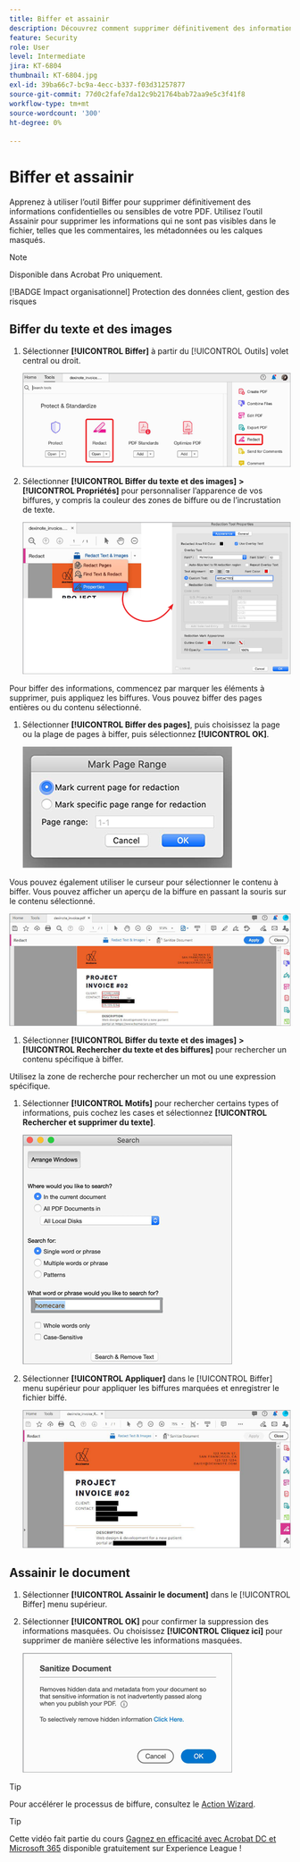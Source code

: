 ```yaml
---
title: Biffer et assainir
description: Découvrez comment supprimer définitivement des informations confidentielles ou sensibles de votre PDF
feature: Security
role: User
level: Intermediate
jira: KT-6804
thumbnail: KT-6804.jpg
exl-id: 39ba66c7-bc9a-4ecc-b337-f03d31257877
source-git-commit: 77d0c2fafe7da12c9b21764bab72aa9e5c3f41f8
workflow-type: tm+mt
source-wordcount: '300'
ht-degree: 0%

---
```


# Biffer et assainir

Apprenez à utiliser l’outil Biffer pour supprimer définitivement des informations confidentielles ou sensibles de votre PDF. Utilisez l’outil Assainir pour supprimer les informations qui ne sont pas visibles dans le fichier, telles que les commentaires, les métadonnées ou les calques masqués.

>[!NOTE]
>
>Disponible dans Acrobat Pro uniquement.

[!BADGE Impact organisationnel]
Protection des données client, gestion des risques

## Biffer du texte et des images

1. Sélectionner **[!UICONTROL Biffer]** à partir du [!UICONTROL Outils] volet central ou droit.

   ![Biffer l’étape 1](../assets/Redact_1.png)

1. Sélectionner **[!UICONTROL Biffer du texte et des images]** **>** **[!UICONTROL Propriétés]** pour personnaliser l’apparence de vos biffures, y compris la couleur des zones de biffure ou de l’incrustation de texte.

   ![Biffer l’étape 2](../assets/Redact_2.png)

Pour biffer des informations, commencez par marquer les éléments à supprimer, puis appliquez les biffures. Vous pouvez biffer des pages entières ou du contenu sélectionné.

1. Sélectionner **[!UICONTROL Biffer des pages]**, puis choisissez la page ou la plage de pages à biffer, puis sélectionnez **[!UICONTROL OK]**.

   ![Biffer l’étape 4](../assets/Redact_3.png)

Vous pouvez également utiliser le curseur pour sélectionner le contenu à biffer. Vous pouvez afficher un aperçu de la biffure en passant la souris sur le contenu sélectionné.

   ![Biffer l’étape 5a](../assets/Redact_4.png)

1. Sélectionner **[!UICONTROL Biffer du texte et des images]** **>** **[!UICONTROL Rechercher du texte et des biffures]** pour rechercher un contenu spécifique à biffer.

Utilisez la zone de recherche pour rechercher un mot ou une expression spécifique.

1. Sélectionner **[!UICONTROL Motifs]** pour rechercher certains types of informations, puis cochez les cases et sélectionnez **[!UICONTROL Rechercher et supprimer du texte]**.

   ![Biffer l’étape 5b](../assets/Redact_5.png)

1. Sélectionner **[!UICONTROL Appliquer]** dans le [!UICONTROL Biffer] menu supérieur pour appliquer les biffures marquées et enregistrer le fichier biffé.

   ![Biffer l’étape 6](../assets/Redact_6.png)

## Assainir le document

1. Sélectionner **[!UICONTROL Assainir le document]** dans le [!UICONTROL Biffer] menu supérieur.

1. Sélectionner **[!UICONTROL OK]** pour confirmer la suppression des informations masquées. Ou choisissez **[!UICONTROL Cliquez ici]** pour supprimer de manière sélective les informations masquées.

   ![Assainir l’étape 2](../assets/Redact_7.png)

>[!TIP]
>
Pour accélérer le processus de biffure, consultez le [Action Wizard](../advanced-tasks/action.md).

>[!TIP]
>
Cette vidéo fait partie du cours [Gagnez en efficacité avec Acrobat DC et Microsoft 365](https://experienceleague.adobe.com/?recommended=Acrobat-U-1-2021.microsoft365) disponible gratuitement sur Experience League !

